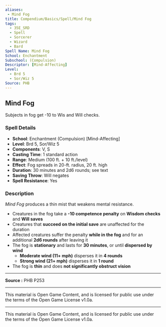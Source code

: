 ```yaml
---
aliases:
 - Mind Fog
title: Compendium/Basics/Spell/Mind Fog
tags:  
  - 35E_SRD  
  - Spell  
  - Sorcerer  
  - Wizard  
  - Bard  
Spell Name: Mind Fog
School: Enchantment
Subschool: (Compulsion)
Descriptor: [Mind-Affecting]
Level:  
  - Brd 5  
  - Sor/Wiz 5  
Source: PHB
---
```


## Mind Fog

Subjects in fog get -10 to Wis and Will checks.

### Spell Details

- **School**: Enchantment (Compulsion) [Mind-Affecting]  
- **Level**: Brd 5, Sor/Wiz 5  
- **Components**: V, S  
- **Casting Time**: 1 standard action  
- **Range**: Medium (100 ft. + 10 ft./level)  
- **Effect**: Fog spreads in 20-ft. radius, 20 ft. high  
- **Duration**: 30 minutes and 2d6 rounds; see text  
- **Saving Throw**: Will negates  
- **Spell Resistance**: Yes  

### Description

*Mind Fog* produces a thin mist that weakens mental resistance.

- Creatures in the fog take a **-10 competence penalty** on **Wisdom checks** and **Will saves**  
- Creatures that **succeed on the initial save** are unaffected for the duration  
- Affected creatures suffer the penalty **while in the fog** and for an additional **2d6 rounds** after leaving it  
- The fog is **stationary** and lasts for **30 minutes**, or until **dispersed by wind**  
  - **Moderate wind (11+ mph)** disperses it in **4 rounds**  
  - **Strong wind (21+ mph)** disperses it in **1 round**
- The fog is **thin** and does **not significantly obstruct vision**

---

**Source :** PHB P253

---

This material is Open Game Content, and is licensed for public use under  
the terms of the Open Game License v1.0a.

---

This material is Open Game Content, and is licensed for public use under the terms of the Open Game License v1.0a.
